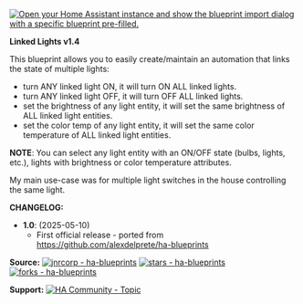 [![Open your Home Assistant instance and show the blueprint import dialog with a specific blueprint pre-filled.](https://my.home-assistant.io/badges/blueprint_import.svg)](https://my.home-assistant.io/redirect/blueprint_import/?blueprint_url=https%3A%2F%2Fraw.githubusercontent.com%2Fjnrcorp%2Fha-blueprints%2Fmain%2Flinked-lights%2Fha-blueprint-linked-lights.yaml)

**Linked Lights v1.4**

This blueprint allows you to easily create/maintain an automation that links the state of multiple lights:
  - turn ANY linked light ON, it will turn ON ALL linked lights.
  - turn ANY linked light OFF, it will turn OFF ALL linked lights.
  - set the brightness of any light entity, it will set the same brightness of ALL linked light entities.
  - set the color temp of any light entity, it will set the same color temperature of ALL linked light entities.

**NOTE**: You can select any light entity with an ON/OFF state (bulbs, lights, etc.), lights with brightness or color temperature attributes.

My main use-case was for multiple light switches in the house controlling the same light.

**CHANGELOG:**
  - **1.0**: (2025-05-10)
    - First official release - ported from https://github.com/alexdelprete/ha-blueprints

**Source:**
[![jnrcorp - ha-blueprints](https://img.shields.io/static/v1?label=jnrcorp&message=ha-blueprints&color=blue&logo=github)](https://github.com/jnrcorp/ha-blueprints/blob/main/linked-lights/ha-blueprint-linked-lights.yaml "Go to GitHub repo") [![stars - ha-blueprints](https://img.shields.io/github/stars/jnrcorp/ha-blueprints?style=social)](https://github.com/jnrcorp/ha-blueprints) [![forks - ha-blueprints](https://img.shields.io/github/forks/jnrcorp/ha-blueprints?style=social)](https://github.com/jnrcorp/ha-blueprints)

**Support:**
[![HA Community - Topic](https://img.shields.io/static/v1?label=HA+Community&message=Topic&color=2ea44f&logo=home-assistant)](https://community.home-assistant.io/t/linked-lights-keep-lights-in-sync/887934?u=jnrcorp)

